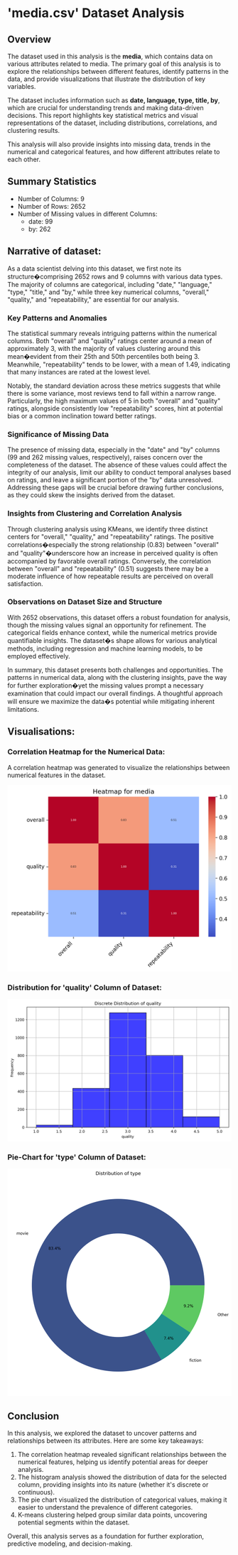 # 'media.csv' Dataset Analysis

## Overview

The dataset used in this analysis is the **media**, which contains data on various attributes related to media. The primary goal of this analysis is to explore the relationships between different features, identify patterns in the data, and provide visualizations that illustrate the distribution of key variables.

The dataset includes information such as **date, language, type, title, by**, which are crucial for understanding trends and making data-driven decisions. This report highlights key statistical metrics and visual representations of the dataset, including distributions, correlations, and clustering results.

This analysis will also provide insights into missing data, trends in the numerical and categorical features, and how different attributes relate to each other.
## Summary Statistics
- Number of Columns: 9
- Number of Rows: 2652
- Number of Missing values in different Columns: 
   - date: 99
   - by: 262

## Narrative of dataset: 
As a data scientist delving into this dataset, we first note its structure�comprising 2652 rows and 9 columns with various data types. The majority of columns are categorical, including "date," "language," "type," "title," and "by," while three key numerical columns, "overall," "quality," and "repeatability," are essential for our analysis.

### Key Patterns and Anomalies
The statistical summary reveals intriguing patterns within the numerical columns. Both "overall" and "quality" ratings center around a mean of approximately 3, with the majority of values clustering around this mean�evident from their 25th and 50th percentiles both being 3. Meanwhile, "repeatability" tends to be lower, with a mean of 1.49, indicating that many instances are rated at the lowest level. 

Notably, the standard deviation across these metrics suggests that while there is some variance, most reviews tend to fall within a narrow range. Particularly, the high maximum values of 5 in both "overall" and "quality" ratings, alongside consistently low "repeatability" scores, hint at potential bias or a common inclination toward better ratings.

### Significance of Missing Data
The presence of missing data, especially in the "date" and "by" columns (99 and 262 missing values, respectively), raises concern over the completeness of the dataset. The absence of these values could affect the integrity of our analysis, limit our ability to conduct temporal analyses based on ratings, and leave a significant portion of the "by" data unresolved. Addressing these gaps will be crucial before drawing further conclusions, as they could skew the insights derived from the dataset.

### Insights from Clustering and Correlation Analysis
Through clustering analysis using KMeans, we identify three distinct centers for "overall," "quality," and "repeatability" ratings. The positive correlations�especially the strong relationship (0.83) between "overall" and "quality"�underscore how an increase in perceived quality is often accompanied by favorable overall ratings. Conversely, the correlation between "overall" and "repeatability" (0.51) suggests there may be a moderate influence of how repeatable results are perceived on overall satisfaction.

### Observations on Dataset Size and Structure
With 2652 observations, this dataset offers a robust foundation for analysis, though the missing values signal an opportunity for refinement. The categorical fields enhance context, while the numerical metrics provide quantifiable insights. The dataset�s shape allows for various analytical methods, including regression and machine learning models, to be employed effectively. 

In summary, this dataset presents both challenges and opportunities. The patterns in numerical data, along with the clustering insights, pave the way for further exploration�yet the missing values prompt a necessary examination that could impact our overall findings. A thoughtful approach will ensure we maximize the data�s potential while mitigating inherent limitations.
## Visualisations:
### Correlation Heatmap for the Numerical Data:
A correlation heatmap was generated to visualize the relationships between numerical features in the dataset.

![Correlation HeatMap](corr_heatmap.png)

### Distribution for 'quality' Column of Dataset: 

![quality distribution](quality_distribution.png)

### Pie-Chart for 'type' Column of Dataset: 

![type Pie Chart](type_pie_chart.png)
## Conclusion

In this analysis, we explored the dataset to uncover patterns and relationships between its attributes. Here are some key takeaways:
1. The correlation heatmap revealed significant relationships between the numerical features, helping us identify potential areas for deeper analysis.
2. The histogram analysis showed the distribution of data for the selected column, providing insights into its nature (whether it's discrete or continuous).
3. The pie chart visualized the distribution of categorical values, making it easier to understand the prevalence of different categories.
4. K-means clustering helped group similar data points, uncovering potential segments within the dataset.

Overall, this analysis serves as a foundation for further exploration, predictive modeling, and decision-making.

